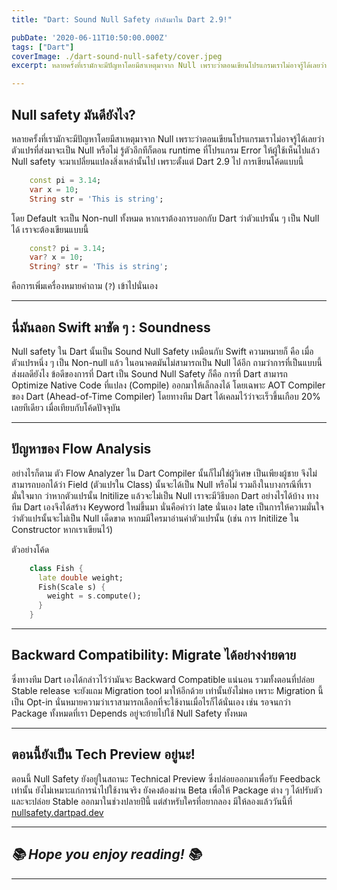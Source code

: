 ```yaml
---
title: "Dart: Sound Null Safety กำลังมาใน Dart 2.9!"

pubDate: '2020-06-11T10:50:00.000Z'
tags: ["Dart"]
coverImage: ./dart-sound-null-safety/cover.jpeg
excerpt: หลายครั้งที่เรามักจะมีปัญหาโดยมีสาเหตุมาจาก Null เพราะว่าตอนเขียนโปรแกรมเราไม่อาจรู้ได้เลยว่าตัวแปรที่ส่งมาจะเป็น Null หรือไม่ รู้ตัวอีกทีก็ตอน runtime ที่โปรแกรม Error ให้ผู้ใช้เห็นไปแล้ว Null safety จะมาเปลี่ยนแปลงสิ่งเหล่านั้นไป

---
```


## Null safety มันดียังไง?

หลายครั้งที่เรามักจะมีปัญหาโดยมีสาเหตุมาจาก Null เพราะว่าตอนเขียนโปรแกรมเราไม่อาจรู้ได้เลยว่าตัวแปรที่ส่งมาจะเป็น Null หรือไม่ รู้ตัวอีกทีก็ตอน runtime ที่โปรแกรม Error ให้ผู้ใช้เห็นไปแล้ว Null safety จะมาเปลี่ยนแปลงสิ่งเหล่านั้นไป เพราะตั้งแต่ Dart 2.9 ไป การเขียนโค้ดแบบนี้

```dart
    const pi = 3.14;
    var x = 10;
    String str = 'This is string';
```

โดย Default จะเป็น Non-null ทั้งหมด หากเราต้องการบอกกับ Dart ว่าตัวแปรนั้น ๆ เป็น Null ได้ เราจะต้องเขียนแบบนี้

```dart
    const? pi = 3.14;
    var? x = 10;
    String? str = 'This is string';
```

คือการเพิ่มเครื่องหมายคำถาม (`?`)​ เข้าไปนั่นเอง

---

## นี่มันลอก Swift มาชัด ๆ : Soundness

Null safety ใน Dart นั้นเป็น Sound Null Safety เหมือนกับ Swift ความหมายก็ คือ เมื่อตัวแปรหนึ่ง ๆ เป็น Non-null แล้ว ในอนาคตมันไม่สามารถเป็น Null ได้อีก ถามว่าการที่เป็นแบบนี้ส่งผลดียังไง ข้อดีของการที่ Dart เป็น Sound Null Safety ก็คือ การที่ Dart สามารถ Optimize Native Code ที่แปลง (Compile) ออกมาให้เล็กลงได้ โดยเฉพาะ AOT Compiler ของ Dart (Ahead-of-Time Compiler) โดยทางทีม Dart ได้เคลมไว้ว่าจะเร็วขึ้นเกือบ 20% เลยทีเดียว เมื่อเทียบกับโค้ดปัจจุบัน

---

## ปัญหาของ Flow Analysis

อย่างไรก็ตาม ตัว Flow Analyzer ใน Dart Compiler นั้นก็ไม่ใช่ผู้วิเศษ เป็นเพียงผู้ชาย จึงไม่สามารถบอกได้ว่า Field (ตัวแปรใน Class) นั้นจะได้เป็น Null หรือไม่ รวมถึงในบางกรณีที่เรามั่นใจมาก ว่าหากตัวแปรนั้น Initilize แล้วจะไม่เป็น Null เราจะมีวิธีบอก Dart อย่างไรได้บ้าง ทางทีม Dart เองจึงได้สร้าง Keyword ใหม่ขึ้นมา นั่นคือคำว่า late นั่นเอง late เป็นการให้ความมั่นใจว่าตัวแปรนั้นจะไม่เป็น Null เด็ดขาด หากมมีใครมาอ่านค่าตัวแปรนั้น (เช่น การ Initilize ใน Constructor หากเราเขียนไว้)

ตัวอย่างโค้ด

```dart
    class Fish {
      late double weight;
      Fish(Scale s) {
        weight = s.compute();
      }
    }
```
---

## Backward Compatibility: Migrate ได้อย่างง่ายดาย

ซึ่งทางทีม Dart เองได้กล่าวไว้ว่ามันจะ Backward Compatible แน่นอน รวมทั้งตอนที่ปล่อย Stable release จะยังแถม Migration tool มาให้อีกด้วย เท่านั้นยังไม่พอ เพราะ Migration นี้ เป็น Opt-in นั่นหมายความว่าเราสามารถเลือกที่จะใช้งานเมื่อไรก็ได้นั่นเอง เช่น รอจนกว่า Package ทั้งหมดที่เรา Depends อยู่จะย้ายไปใช้ Null Safety ทั้งหมด

---

## ตอนนี้ยังเป็น Tech Preview อยู่นะ!

ตอนนี้ Null Safety ยังอยู่ในสถานะ Technical Preview ซึ่งปล่อยออกมาเพื่อรับ Feedback เท่านั้น ยังไม่เหมาะแก่การนำไปใช้งานจริง ยังคงต้องผ่าน Beta เพื่อให้ Package ต่าง ๆ ได้ปรับตัว และจะปล่อย Stable ออกมาในช่วงปลายปีนี้ แต่สำหรับใครที่อยากลอง มีให้ลองแล้ววันนี้ที่ [nullsafety.dartpad.dev](https://nullsafety.dartpad.dev/3d9c1769de7912c654bc5d132aff60ac)

---

## *📚 Hope you enjoy reading! 📚*

---
